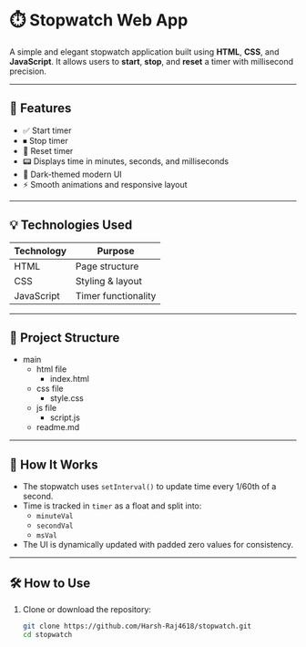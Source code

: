 # ⏱️ Stopwatch Web App

A simple and elegant stopwatch application built using **HTML**, **CSS**, and **JavaScript**. It allows users to **start**, **stop**, and **reset** a timer with millisecond precision.

---


## 🧩 Features

- ✅ Start timer
- ⏹ Stop timer
- 🔄 Reset timer
- 📟 Displays time in minutes, seconds, and milliseconds
- 🎨 Dark-themed modern UI
- ⚡ Smooth animations and responsive layout

---

## 💡 Technologies Used

| Technology | Purpose            |
|------------|--------------------|
| HTML       | Page structure     |
| CSS        | Styling & layout   |
| JavaScript | Timer functionality|

---

## 📂 Project Structure
- main
  - html file
    - index.html
  - css file
    - style.css
  - js file
    - script.js
  - readme.md


---

## 🧠 How It Works

- The stopwatch uses `setInterval()` to update time every 1/60th of a second.
- Time is tracked in `timer` as a float and split into:
  - `minuteVal`
  - `secondVal`
  - `msVal`
- The UI is dynamically updated with padded zero values for consistency.

---

## 🛠 How to Use

1. Clone or download the repository:
   ```bash
   git clone https://github.com/Harsh-Raj4618/stopwatch.git
   cd stopwatch

